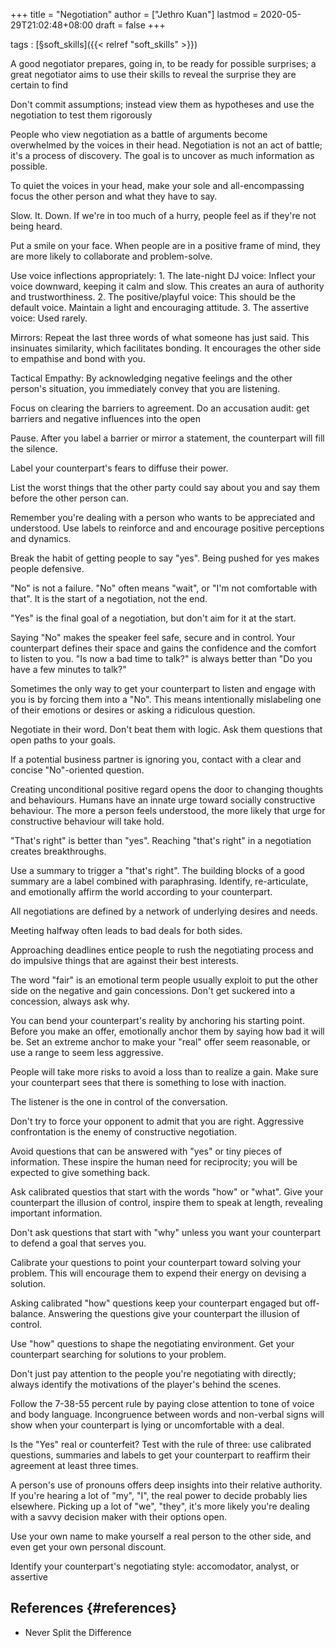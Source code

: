 +++
title = "Negotiation"
author = ["Jethro Kuan"]
lastmod = 2020-05-29T21:02:48+08:00
draft = false
+++

tags
: [§soft\_skills]({{< relref "soft_skills" >}})

A good negotiator prepares, going in, to be ready for possible
surprises; a great negotiator aims to use their skills to reveal
the surprise they are certain to find

Don't commit assumptions; instead view them as hypotheses and use
the negotiation to test them rigorously

People who view negotiation as a battle of arguments become
overwhelmed by the voices in their head. Negotiation is not an act
of battle; it's a process of discovery. The goal is to uncover as
much information as possible.

To quiet the voices in your head, make your sole and
all-encompassing focus the other person and what they have to say.

Slow. It. Down. If we're in too much of a hurry, people feel as if
they're not being heard.

Put a smile on your face. When people are in a positive frame of
mind, they are more likely to collaborate and problem-solve.

Use voice inflections appropriately: 1. The late-night DJ voice: Inflect your voice downward, keeping it
calm and slow. This creates an aura of authority and trustworthiness. 2. The positive/playful voice: This should be the default voice.
Maintain a light and encouraging attitude. 3. The assertive voice: Used rarely.

Mirrors: Repeat the last three words of what someone has just said.
This insinuates similarity, which facilitates bonding. It
encourages the other side to empathise and bond with you.

Tactical Empathy: By acknowledging negative feelings and the other
person's situation, you immediately convey that you are listening.

Focus on clearing the barriers to agreement. Do an accusation
audit: get barriers and negative influences into the open

Pause. After you label a barrier or mirror a statement, the
counterpart will fill the silence.

Label your counterpart's fears to diffuse their power.

List the worst things that the other party could say about you and
say them before the other person can.

Remember you're dealing with a person who wants to be appreciated
and understood. Use labels to reinforce and and encourage positive
perceptions and dynamics.

Break the habit of getting people to say "yes". Being pushed for
yes makes people defensive.

"No" is not a failure. "No" often means "wait", or "I'm not
comfortable with that". It is the start of a negotiation, not the end.

"Yes" is the final goal of a negotiation, but don't aim for it at
the start.

Saying "No" makes the speaker feel safe, secure and in control.
Your counterpart defines their space and gains the confidence and
the comfort to listen to you. "Is now a bad time to talk?" is
always better than "Do you have a few minutes to talk?"

Sometimes the only way to get your counterpart to listen and
engage with you is by forcing them into a "No". This means
intentionally mislabeling one of their emotions or desires or
asking a ridiculous question.

Negotiate in their word. Don't beat them with logic. Ask them
questions that open paths to your goals.

If a potential business partner is ignoring you, contact with a
clear and concise "No"-oriented question.

Creating unconditional positive regard opens the door to changing
thoughts and behaviours. Humans have an innate urge toward
socially constructive behaviour. The more a person feels
understood, the more likely that urge for constructive behaviour
will take hold.

"That's right" is better than "yes". Reaching "that's right" in a
negotiation creates breakthroughs.

Use a summary to trigger a "that's right". The building blocks of
a good summary are a label combined with paraphrasing. Identify,
re-articulate, and emotionally affirm the world according to your
counterpart.

All negotiations are defined by a network of underlying desires
and needs.

Meeting halfway often leads to bad deals for both sides.

Approaching deadlines entice people to rush the negotiating
process and do impulsive things that are against their best
interests.

The word "fair" is an emotional term people usually exploit to put
the other side on the negative and gain concessions. Don't get
suckered into a concession, always ask why.

You can bend your counterpart's reality by anchoring his starting
point. Before you make an offer, emotionally anchor them by saying
how bad it will be. Set an extreme anchor to make your "real"
offer seem reasonable, or use a range to seem less aggressive.

People will take more risks to avoid a loss than to realize a
gain. Make sure your counterpart sees that there is something to
lose with inaction.

The listener is the one in control of the conversation.

Don't try to force your opponent to admit that you are right.
Aggressive confrontation is the enemy of constructive negotiation.

Avoid questions that can be answered with "yes" or tiny pieces of
information. These inspire the human need for reciprocity; you
will be expected to give something back.

Ask calibrated questios that start with the words "how" or "what".
Give your counterpart the illusion of control, inspire them to
speak at length, revealing important information.

Don't ask questions that start with "why" unless you want your
counterpart to defend a goal that serves you.

Calibrate your questions to point your counterpart toward solving
your problem. This will encourage them to expend their energy on
devising a solution.

Asking calibrated "how" questions keep your counterpart engaged
but off-balance. Answering the questions give your counterpart the
illusion of control.

Use "how" questions to shape the negotiating environment. Get your
counterpart searching for solutions to your problem.

Don't just pay attention to the people you're negotiating with
directly; always identify the motivations of the player's behind
the scenes.

Follow the 7-38-55 percent rule by paying close attention to tone
of voice and body language. Incongruence between words and
non-verbal signs will show when your counterpart is lying or
uncomfortable with a deal.

Is the "Yes" real or counterfeit? Test with the rule of three: use
calibrated questions, summaries and labels to get your counterpart
to reaffirm their agreement at least three times.

A person's use of pronouns offers deep insights into their
relative authority. If you're hearing a lot of "my", "I", the real
power to decide probably lies elsewhere. Picking up a lot of "we",
"they", it's more likely you're dealing with a savvy decision
maker with their options open.

Use your own name to make yourself a real person to the other
side, and even get your own personal discount.

Identify your counterpart's negotiating style: accomodator,
analyst, or assertive

## References {#references}

- Never Split the Difference
